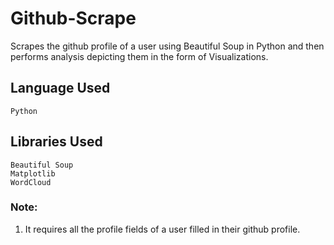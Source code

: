 # Github-Scrape

Scrapes the github profile of a user using Beautiful Soup in Python and then performs analysis depicting them in the form of Visualizations.

## Language Used
	Python

## Libraries Used
	Beautiful Soup
	Matplotlib
	WordCloud
	
### Note:
1.  It requires all the profile fields of a user filled in their github profile.
